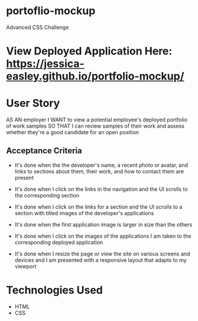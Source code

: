 # portoflio-mockup
Advanced CSS Challenge

# View Deployed Application Here: https://jessica-easley.github.io/portfolio-mockup/

# User Story
AS AN employer
I WANT to view a potential employee's deployed portfolio of work samples
SO THAT I can review samples of their work and assess whether they're a good candidate for an open position 

## Acceptance Criteria

* It's done when the the developer's name, a recent photo or avatar, and links to sections about them, their work, and how to contact them are present

* It's done when I click on the links in the navigation and the UI scrolls to the corresponding section

* It's done when I click on the links for a section and the UI scrolls to a section with titled images of the developer's applications

* It's done when the first application image is larger in size than the others

* It's done when I click on the images of the applications I am taken to the corresponding deployed application

* It's done when I resize the page or view the site on various screens and devices and I am presented with a responsive layout that adapts to my viewport

# Technologies Used 
 * HTML
 * CSS
